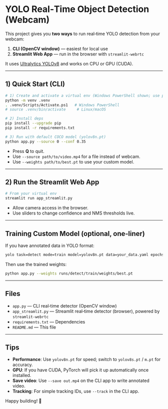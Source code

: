 # YOLO Real‑Time Object Detection (Webcam)

This project gives you **two ways** to run real‑time YOLO detection from your webcam:

1) **CLI (OpenCV window)** — easiest for local use  
2) **Streamlit Web App** — run in the browser with `streamlit-webrtc`

It uses [Ultralytics YOLOv8](https://github.com/ultralytics/ultralytics) and works on CPU or GPU (CUDA).

---

## 1) Quick Start (CLI)

```bash
# 1) Create and activate a virtual env (Windows PowerShell shown; use python3 on Linux/macOS)
python -m venv .venv
. .venv/Scripts/Activate.ps1   # Windows PowerShell
# source .venv/bin/activate     # Linux/macOS

# 2) Install deps
pip install --upgrade pip
pip install -r requirements.txt

# 3) Run with default COCO model (yolov8n.pt)
python app.py --source 0 --conf 0.35
```

- Press **Q** to quit.  
- Use `--source path/to/video.mp4` for a file instead of webcam.  
- Use `--weights path/to/best.pt` to use your custom model.

---

## 2) Run the Streamlit Web App

```bash
# From your virtual env
streamlit run app_streamlit.py
```
- Allow camera access in the browser.
- Use sliders to change confidence and NMS thresholds live.

---

## Training Custom Model (optional, one‑liner)

If you have annotated data in YOLO format:
```bash
yolo task=detect mode=train model=yolov8n.pt data=your_data.yaml epochs=50 imgsz=640
```
Then use the trained weights:
```bash
python app.py --weights runs/detect/train/weights/best.pt
```

---

## Files

- `app.py` — CLI real‑time detector (OpenCV window)
- `app_streamlit.py` — Streamlit real‑time detector (browser), powered by `streamlit-webrtc`
- `requirements.txt` — Dependencies
- `README.md` — This file

---

## Tips

- **Performance**: Use `yolov8n.pt` for speed; switch to `yolov8s.pt` / `m.pt` for accuracy.  
- **GPU**: If you have CUDA, PyTorch will pick it up automatically once installed.  
- **Save video**: Use `--save out.mp4` on the CLI app to write annotated video.  
- **Tracking**: For simple tracking IDs, use `--track` in the CLI app.

Happy building! 🚀